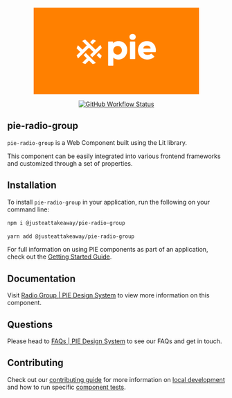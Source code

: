 <p align="center">
  <img align="center" src="../../../readme_image.png" height="200" alt="">
</p>

<p align="center">
  <a href="https://www.npmjs.com/@justeattakeaway/pie-radio-group">
    <img alt="GitHub Workflow Status" src="https://img.shields.io/npm/v/@justeattakeaway/pie-radio-group.svg">
  </a>
</p>

## pie-radio-group

`pie-radio-group` is a Web Component built using the Lit library.

This component can be easily integrated into various frontend frameworks and customized through a set of properties.


## Installation

To install `pie-radio-group` in your application, run the following on your command line:

```bash
npm i @justeattakeaway/pie-radio-group
```
```bash
yarn add @justeattakeaway/pie-radio-group
```

For full information on using PIE components as part of an application, check out the [Getting Started Guide](https://github.com/justeattakeaway/pie/wiki/Getting-started-with-PIE-Web-Components).

## Documentation

Visit  [Radio Group | PIE Design System](https://pie.design/components/radio-group/code) to view more information on this component.

## Questions

Please head to [FAQs | PIE Design System](https://pie.design/support/contact-us/) to see our FAQs and get in touch.

## Contributing

Check out our [contributing guide](https://github.com/justeattakeaway/pie/wiki/Contributing-Guide) for more information on [local development](https://github.com/justeattakeaway/pie/wiki/Contributing-Guide#local-development) and how to run specific [component tests](https://github.com/justeattakeaway/pie/wiki/Contributing-Guide#testing).
